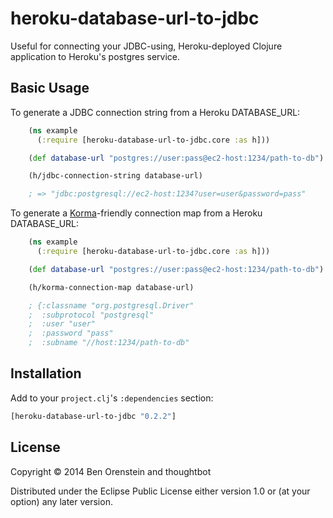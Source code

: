 # heroku-database-url-to-jdbc

Useful for connecting your JDBC-using, Heroku-deployed Clojure application to Heroku's postgres service.

## Basic Usage

To generate a JDBC connection string from a Heroku DATABASE_URL:
```clj
    (ns example
      (:require [heroku-database-url-to-jdbc.core :as h]))

    (def database-url "postgres://user:pass@ec2-host:1234/path-to-db")

    (h/jdbc-connection-string database-url)

    ; => "jdbc:postgresql://ec2-host:1234?user=user&password=pass"
```

To generate a [Korma](http://sqlkorma.com)-friendly connection map from a Heroku DATABASE_URL:
```clj
    (ns example
      (:require [heroku-database-url-to-jdbc.core :as h]))

    (def database-url "postgres://user:pass@ec2-host:1234/path-to-db")

    (h/korma-connection-map database-url)

    ; {:classname "org.postgresql.Driver"
    ;  :subprotocol "postgresql"
    ;  :user "user"
    ;  :password "pass"
    ;  :subname "//host:1234/path-to-db"
```

## Installation

Add to your `project.clj`'s `:dependencies` section:

```clj
[heroku-database-url-to-jdbc "0.2.2"]
```

## License

Copyright © 2014 Ben Orenstein and thoughtbot

Distributed under the Eclipse Public License either version 1.0 or (at
your option) any later version.
